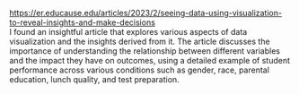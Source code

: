 https://er.educause.edu/articles/2023/2/seeing-data-using-visualization-to-reveal-insights-and-make-decisions<br>
I found an insightful article that explores various aspects of data visualization and the insights derived from it. The article discusses the importance of understanding the relationship between different variables and the impact they have on outcomes, using a detailed example of student performance across various conditions such as gender, race, parental education, lunch quality, and test preparation.
